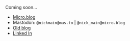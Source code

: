 Coming soon...

* [Micro.blog](https://nick-main.micro.blog)
* Mastodon: `@nickmain@mas.to` | `@nick_main@micro.blog`
* [Old blog](http://epistemologicalengineering.blogspot.com)
* [Linked In](https://www.linkedin.com/in/davidnickmain/)
